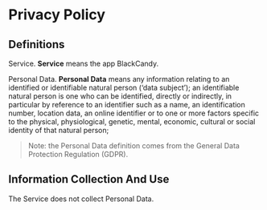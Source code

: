 # Privacy Policy

## Definitions

Service. **Service** means the app BlackCandy.

Personal Data. **Personal Data** means any information relating to an identified or identifiable natural person (‘data subject’); an identifiable natural person is one who can be identified, directly or indirectly, in particular by reference to an identifier such as a name, an identification number, location data, an online identifier or to one or more factors specific to the physical, physiological, genetic, mental, economic, cultural or social identity of that natural person; 

> Note: the Personal Data definition comes from the General Data Protection Regulation (GDPR).

## Information Collection And Use

The Service does not collect Personal Data.
